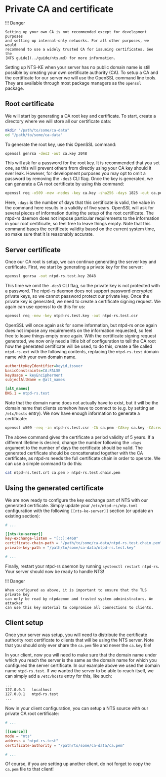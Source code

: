 # Private CA and certificate

!!! Danger

    Setting up your own CA is not recommended except for development purposes
    and setting up internal-only networks. For all other purposes, we would
    recommend to use a widely trusted CA for issueing certificates. See the
    [NTS guide](../guide/nts.md) for more information.

Setting up NTS-KE when your server has no public domain name is still possible
by creating your own certificate authority (CA). To setup a CA and the
certificate for our server we will use the OpenSSL command line tools. They are
available through most package managers as the `openssl` package.

## Root certificate
We will start by generating a CA root key and certificate. To start, create a
directory where we will store all our certificate data:

```sh
mkdir "/path/to/some/ca-data"
cd "/path/to/some/ca-data"
```

To generate the root key, use this OpenSSL command:

```sh
openssl genrsa -des3 -out ca.key 2048
```

This will ask for a password for the root key. It is recommended that you set
one, as this will prevent others from directly using your CA key should it ever
leak. However, for development purposes you may opt to omit a password by
removing the `-des3` CLI flag. Once the key is generated, we can generate a CA
root certificate by using this command:

```sh
openssl req -x509 -new -nodes -key ca.key -sha256 -days 1825 -out ca.pem
```

Here, `-days` is the number of days that this certificate is valid, the value in
the command here results in a validity of five years. OpenSSL will ask for
several pieces of information during the setup of the root certificate. The
ntpd-rs daemon does not impose particular requirements to the information in
your root certificate, so feel free to leave things empty. Note that this
command bases the certificate validity based on the current system time, so make
sure that it is reasonably accurate.

## Server certificate
Once our CA root is setup, we can continue generating the server key and
certificate. First, we start by generating a private key for the server:

```sh
openssl genrsa -out ntpd-rs.test.key 2048
```

This time we omit the `-des3` CLI flag, so the private key is not protected with
a password. The ntpd-rs daemon does not support password encrypted private keys,
so we cannot password protect our private key. Once the private key is
generated, we need to create a certificate signing request. We again can use
openssl to do this for us:

```sh
openssl req -new -key ntpd-rs.test.key -out ntpd-rs.test.csr
```

OpenSSL will once again ask for some information, but ntpd-rs once again does
not impose any requirements on the information requested, so feel free to leave
things empty once again. With the certificate signing request generated, we now
only need a little bit of configuration to tell the CA root how the generated
certificate will be used, to do this, create a file called `ntpd-rs.ext` with
the following contents, replacing the `ntpd-rs.test` domain name with your own
domain name.

```ini title="/path/to/some/ca-data/ntpd-rs.ext"
authorityKeyIdentifier=keyid,issuer
basicConstraints=CA:FALSE
keyUsage = keyEncipherment
subjectAltName = @alt_names

[alt_names]
DNS.1 = ntpd-rs.test
```

Note that the domain name does not actually have to exist, but it will be the
domain name that clients somehow have to connect to (e.g. by setting an
`/etc/hosts` entry). We now have enough information to generate a certificate:

```sh
openssl x509 -req -in ntpd-rs.test.csr -CA ca.pem -CAkey ca.key -CAcreateserial -out ntpd-rs.test.crt -days 1825 -sha256 -extfile ntpd-rs.ext
```

The above command gives the certificate a period validity of 5 years. If a
different lifetime is desired, change the number following the `-days` argument
to the number of days the certificate should be valid. The generated certificate
should be concattenated together with the CA certificate, as ntpd-rs needs the
full certificate chain in order to operate. We can use a simple command to do
this:

```sh
cat ntpd-rs.test.crt ca.pem > ntpd-rs.test.chain.pem
```

## Using the generated certificate
We are now ready to configure the key exchange part of NTS with our generated
certificate. Simply update your `/etc/ntpd-rs/ntp.toml` configuration with the
following `[[nts-ke-server]]` section (or update an existing section):

```toml title="/etc/ntpd-rs/ntp.toml"
# ...

[[nts-ke-server]]
key-exchange-listen = "[::]:4460"
certificate-chain-path = "/path/to/some/ca-data/ntpd-rs.test.chain.pem"
private-key-path = "/path/to/some/ca-data/ntpd-rs.test.key"

# ...
```

Finally, restart your ntpd-rs daemon by running `systemctl restart ntpd-rs`.
Your server should now be ready to handle NTS!

!!! Danger

    When configured as above, it is important to ensure that the TLS private key
    can only be read by ntpdaemon and trusted system administrators. An attacker
    can use this key material to compromise all connections to clients.

## Client setup
Once your server was setup, you will need to distribute the certificate
authority root certificate to clients that will be using the NTS server. Note
that you should only ever share the `ca.pem` file and never the `ca.key` file!

In your client, now you will need to make sure that the domain name under which
you reach the server is the same as the domain name for which you configured
the server certificate. In our example above we used the domain name
`ntpd-rs.test`. If we wanted the server to be able to reach itself, we can
simply add a `/etc/hosts` entry for this, like such:

```txt title="/etc/hosts" hl_lines="3"
...
127.0.0.1   localhost
127.0.0.1   ntpd-rs.test
...
```

Now in your client configuration, you can setup a NTS source with our private
CA root certificate:

```toml title="/etc/ntpd-rs/ntp.toml"
# ...

[[source]]
mode = "nts"
address = "ntpd-rs.test"
certificate-authority = "/path/to/some/ca-data/ca.pem"

# ...
```

Of course, if you are setting up another client, do not forget to copy the
`ca.pem` file to that client!
